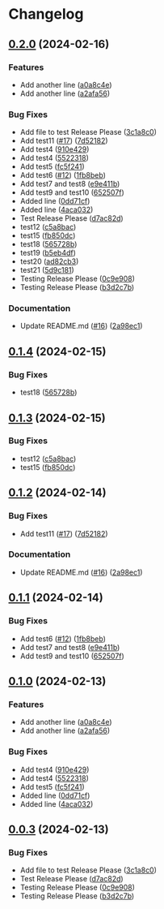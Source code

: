 # Changelog

## [0.2.0](https://github.com/daniel-mizuki/leetcode-solutions/compare/v0.1.4...v0.2.0) (2024-02-16)


### Features

* Add another line ([a0a8c4e](https://github.com/daniel-mizuki/leetcode-solutions/commit/a0a8c4ed7971c527fa457d6d7eff32551d51c068))
* Add another line ([a2afa56](https://github.com/daniel-mizuki/leetcode-solutions/commit/a2afa56bf0bd284eba2beda3a68dfe72c5ead693))


### Bug Fixes

* Add file to test Release Please ([3c1a8c0](https://github.com/daniel-mizuki/leetcode-solutions/commit/3c1a8c091318d7e909f2067b6b6c097d1483617e))
* Add test11 ([#17](https://github.com/daniel-mizuki/leetcode-solutions/issues/17)) ([7d52182](https://github.com/daniel-mizuki/leetcode-solutions/commit/7d52182b9f74489918721f0bd0a68578e5f32a62))
* Add test4 ([910e429](https://github.com/daniel-mizuki/leetcode-solutions/commit/910e4299c1808f0ca90912755edf6d23930836b6))
* Add test4 ([5522318](https://github.com/daniel-mizuki/leetcode-solutions/commit/5522318b5f1f47adc5e2e4da5638b3344226f034))
* Add test5 ([fc5f241](https://github.com/daniel-mizuki/leetcode-solutions/commit/fc5f2410205dfb212d07b346f1e35654ed449a91))
* Add test6 ([#12](https://github.com/daniel-mizuki/leetcode-solutions/issues/12)) ([1fb8beb](https://github.com/daniel-mizuki/leetcode-solutions/commit/1fb8beb0b5a677fbb8b77585e39a2324605803e4))
* Add test7 and test8 ([e9e411b](https://github.com/daniel-mizuki/leetcode-solutions/commit/e9e411bfc6c82b6b0d8ff5a0e4154dac28dc8cfa))
* Add test9 and test10 ([652507f](https://github.com/daniel-mizuki/leetcode-solutions/commit/652507f6e8d2a553bd0bccfadd99f3cc253c9018))
* Added line ([0dd71cf](https://github.com/daniel-mizuki/leetcode-solutions/commit/0dd71cff831bfca7677837eba7a4ca87c279af21))
* Added line ([4aca032](https://github.com/daniel-mizuki/leetcode-solutions/commit/4aca032abe732fd173ef25142a4cc263580e09b0))
* Test Release Please ([d7ac82d](https://github.com/daniel-mizuki/leetcode-solutions/commit/d7ac82d2af7e924e6868aeee8138e4988948264a))
* test12 ([c5a8bac](https://github.com/daniel-mizuki/leetcode-solutions/commit/c5a8bace6cf7286bb9d4e7216102b708993f9add))
* test15 ([fb850dc](https://github.com/daniel-mizuki/leetcode-solutions/commit/fb850dcf446be62659962b3e9647a6e0556fef70))
* test18 ([565728b](https://github.com/daniel-mizuki/leetcode-solutions/commit/565728bc21acf08068d94471e97fd80490a8b729))
* test19 ([b5eb4df](https://github.com/daniel-mizuki/leetcode-solutions/commit/b5eb4dfeb2d4db81f7ea5de63824ebe55a7ceafe))
* test20 ([ad82cb3](https://github.com/daniel-mizuki/leetcode-solutions/commit/ad82cb3e83559b3bc8c7ad731147b5ebcde34965))
* test21 ([5d9c181](https://github.com/daniel-mizuki/leetcode-solutions/commit/5d9c181a6997979508cf538d5b4fc99933a81feb))
* Testing Release Please ([0c9e908](https://github.com/daniel-mizuki/leetcode-solutions/commit/0c9e908e43cf803f18326787731d417bfad9e812))
* Testing Release Please ([b3d2c7b](https://github.com/daniel-mizuki/leetcode-solutions/commit/b3d2c7b75fb361d6c7a85e02d7d5b0dcf672e002))


### Documentation

* Update README.md ([#16](https://github.com/daniel-mizuki/leetcode-solutions/issues/16)) ([2a98ec1](https://github.com/daniel-mizuki/leetcode-solutions/commit/2a98ec14940dda6ec82094978d588fa698d489e0))

## [0.1.4](https://github.com/daniel-mizuki/leetcode-solutions/compare/v0.1.3...v0.1.4) (2024-02-15)


### Bug Fixes

* test18 ([565728b](https://github.com/daniel-mizuki/leetcode-solutions/commit/565728bc21acf08068d94471e97fd80490a8b729))

## [0.1.3](https://github.com/daniel-mizuki/leetcode-solutions/compare/v0.1.2...v0.1.3) (2024-02-15)


### Bug Fixes

* test12 ([c5a8bac](https://github.com/daniel-mizuki/leetcode-solutions/commit/c5a8bace6cf7286bb9d4e7216102b708993f9add))
* test15 ([fb850dc](https://github.com/daniel-mizuki/leetcode-solutions/commit/fb850dcf446be62659962b3e9647a6e0556fef70))

## [0.1.2](https://github.com/daniel-mizuki/leetcode-solutions/compare/v0.1.1...v0.1.2) (2024-02-14)


### Bug Fixes

* Add test11 ([#17](https://github.com/daniel-mizuki/leetcode-solutions/issues/17)) ([7d52182](https://github.com/daniel-mizuki/leetcode-solutions/commit/7d52182b9f74489918721f0bd0a68578e5f32a62))


### Documentation

* Update README.md ([#16](https://github.com/daniel-mizuki/leetcode-solutions/issues/16)) ([2a98ec1](https://github.com/daniel-mizuki/leetcode-solutions/commit/2a98ec14940dda6ec82094978d588fa698d489e0))

## [0.1.1](https://github.com/daniel-mizuki/leetcode-solutions/compare/v0.1.0...v0.1.1) (2024-02-14)


### Bug Fixes

* Add test6 ([#12](https://github.com/daniel-mizuki/leetcode-solutions/issues/12)) ([1fb8beb](https://github.com/daniel-mizuki/leetcode-solutions/commit/1fb8beb0b5a677fbb8b77585e39a2324605803e4))
* Add test7 and test8 ([e9e411b](https://github.com/daniel-mizuki/leetcode-solutions/commit/e9e411bfc6c82b6b0d8ff5a0e4154dac28dc8cfa))
* Add test9 and test10 ([652507f](https://github.com/daniel-mizuki/leetcode-solutions/commit/652507f6e8d2a553bd0bccfadd99f3cc253c9018))

## [0.1.0](https://github.com/daniel-mizuki/leetcode-solutions/compare/v0.0.3...v0.1.0) (2024-02-13)


### Features

* Add another line ([a0a8c4e](https://github.com/daniel-mizuki/leetcode-solutions/commit/a0a8c4ed7971c527fa457d6d7eff32551d51c068))
* Add another line ([a2afa56](https://github.com/daniel-mizuki/leetcode-solutions/commit/a2afa56bf0bd284eba2beda3a68dfe72c5ead693))


### Bug Fixes

* Add test4 ([910e429](https://github.com/daniel-mizuki/leetcode-solutions/commit/910e4299c1808f0ca90912755edf6d23930836b6))
* Add test4 ([5522318](https://github.com/daniel-mizuki/leetcode-solutions/commit/5522318b5f1f47adc5e2e4da5638b3344226f034))
* Add test5 ([fc5f241](https://github.com/daniel-mizuki/leetcode-solutions/commit/fc5f2410205dfb212d07b346f1e35654ed449a91))
* Added line ([0dd71cf](https://github.com/daniel-mizuki/leetcode-solutions/commit/0dd71cff831bfca7677837eba7a4ca87c279af21))
* Added line ([4aca032](https://github.com/daniel-mizuki/leetcode-solutions/commit/4aca032abe732fd173ef25142a4cc263580e09b0))

## [0.0.3](https://github.com/daniel-mizuki/leetcode-solutions/compare/0.0.2...v0.0.3) (2024-02-13)


### Bug Fixes

* Add file to test Release Please ([3c1a8c0](https://github.com/daniel-mizuki/leetcode-solutions/commit/3c1a8c091318d7e909f2067b6b6c097d1483617e))
* Test Release Please ([d7ac82d](https://github.com/daniel-mizuki/leetcode-solutions/commit/d7ac82d2af7e924e6868aeee8138e4988948264a))
* Testing Release Please ([0c9e908](https://github.com/daniel-mizuki/leetcode-solutions/commit/0c9e908e43cf803f18326787731d417bfad9e812))
* Testing Release Please ([b3d2c7b](https://github.com/daniel-mizuki/leetcode-solutions/commit/b3d2c7b75fb361d6c7a85e02d7d5b0dcf672e002))
